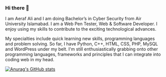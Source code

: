 ### Hi there 👋

I am Aeraf Ali and I am doing Bachelor’s in Cyber Security from Air University Islamabad.
I am a Web Pen Tester, Web & Software Developer. I enjoy using my skills to contribute to the exciting technological advances.

My specialties include quick learning new skills, programming languages and problem solving. So far, I have Python, C++, HTML, CSS, PHP, MySQL and WordPress under my belt. I'm still enthusiastically grabbing onto other programming languages, frameworks and principles that I can integrate into coding web in my head.

[![Anurag's GitHub stats](https://github-readme-stats.vercel.app/api?username=AerafAli620)](https://github.com/anuraghazra/github-readme-stats)
